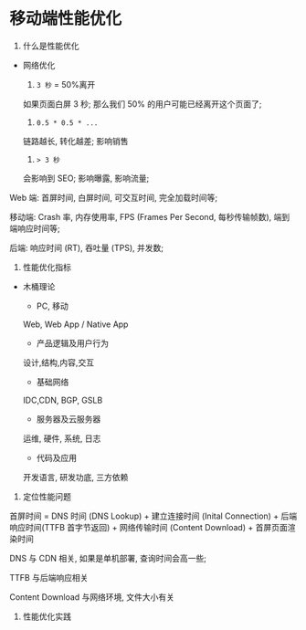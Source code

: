# 移动端性能优化

1.  什么是性能优化

* 网络优化

  <!-- 1.  页面提前预加载 -->

  1.  `3 秒` = 50%离开

  如果页面白屏 3 秒; 那么我们 50% 的用户可能已经离开这个页面了;

  1.  `0.5 * 0.5 * ...`

  链路越长, 转化越差; 影响销售

  1.  `> 3 秒`

  会影响到 SEO; 影响曝露, 影响流量;

Web 端: 首屏时间, 白屏时间, 可交互时间, 完全加载时间等;

移动端: Crash 率, 内存使用率, FPS (Frames Per Second, 每秒传输帧数), 端到端响应时间等;

后端: 响应时间 (RT), 吞吐量 (TPS), 并发数;

1.  性能优化指标

* 木桶理论

  * PC, 移动

  Web, Web App / Native App

  * 产品逻辑及用户行为

  设计,结构,内容,交互

  * 基础网络

  IDC,CDN, BGP, GSLB

  * 服务器及云服务器

  运维, 硬件, 系统, 日志

  * 代码及应用

  开发语言, 研发功底, 三方依赖

1.  定位性能问题

首屏时间 = DNS 时间 (DNS Lookup) + 建立连接时间 (Inital Connection) + 后端响应时间(TTFB 首字节返回) + 网络传输时间 (Content Download) + 首屏页面渲染时间

DNS 与 CDN 相关, 如果是单机部署, 查询时间会高一些;

TTFB 与后端响应相关

Content Download 与网络环境, 文件大小有关

1.  性能优化实践
